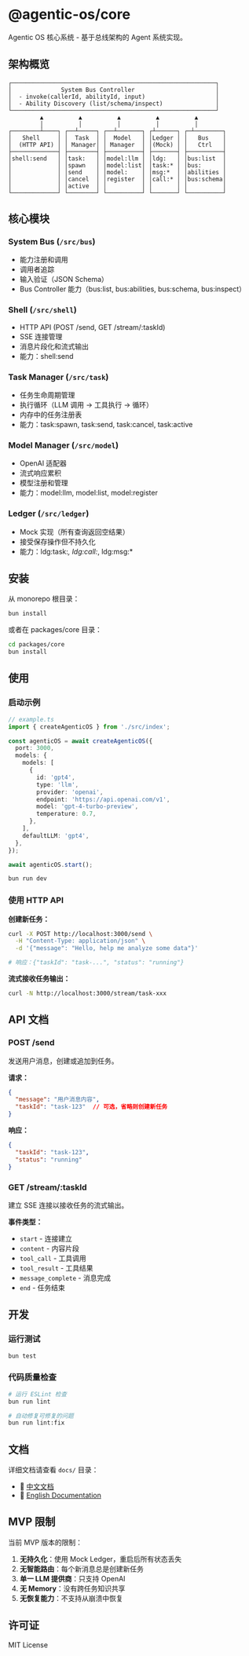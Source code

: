 # @agentic-os/core

Agentic OS 核心系统 - 基于总线架构的 Agent 系统实现。

## 架构概览

```
┌──────────────────────────────────────────────────────────┐
│              System Bus Controller                       │
│  - invoke(callerId, abilityId, input)                    │
│  - Ability Discovery (list/schema/inspect)               │
└──────────────────────────────────────────────────────────┘
         ▲          ▲          ▲          ▲          ▲
         │          │          │          │          │
┌────────┴────┐ ┌──┴─────┐ ┌──┴───────┐ ┌┴──────┐ ┌─┴────────┐
│   Shell     │ │  Task  │ │  Model   │ │Ledger │ │   Bus    │
│  (HTTP API) │ │ Manager│ │ Manager  │ │(Mock) │ │   Ctrl   │
├─────────────┤ ├────────┤ ├──────────┤ ├───────┤ ├──────────┤
│shell:send   │ │task:   │ │model:llm │ │ldg:   │ │bus:list  │
│             │ │spawn   │ │model:list│ │task:* │ │bus:      │
│             │ │send    │ │model:    │ │msg:*  │ │abilities │
│             │ │cancel  │ │register  │ │call:* │ │bus:schema│
│             │ │active  │ │          │ │       │ │          │
└─────────────┘ └────────┘ └──────────┘ └───────┘ └──────────┘
```

## 核心模块

### System Bus (`/src/bus`)
- 能力注册和调用
- 调用者追踪
- 输入验证（JSON Schema）
- Bus Controller 能力（bus:list, bus:abilities, bus:schema, bus:inspect）

### Shell (`/src/shell`)
- HTTP API (POST /send, GET /stream/:taskId)
- SSE 连接管理
- 消息片段化和流式输出
- 能力：shell:send

### Task Manager (`/src/task`)
- 任务生命周期管理
- 执行循环（LLM 调用 → 工具执行 → 循环）
- 内存中的任务注册表
- 能力：task:spawn, task:send, task:cancel, task:active

### Model Manager (`/src/model`)
- OpenAI 适配器
- 流式响应累积
- 模型注册和管理
- 能力：model:llm, model:list, model:register

### Ledger (`/src/ledger`)
- Mock 实现（所有查询返回空结果）
- 接受保存操作但不持久化
- 能力：ldg:task:*, ldg:call:*, ldg:msg:*

## 安装

从 monorepo 根目录：

```bash
bun install
```

或者在 packages/core 目录：

```bash
cd packages/core
bun install
```

## 使用

### 启动示例

```typescript
// example.ts
import { createAgenticOS } from './src/index';

const agenticOS = await createAgenticOS({
  port: 3000,
  models: {
    models: [
      {
        id: 'gpt4',
        type: 'llm',
        provider: 'openai',
        endpoint: 'https://api.openai.com/v1',
        model: 'gpt-4-turbo-preview',
        temperature: 0.7,
      },
    ],
    defaultLLM: 'gpt4',
  },
});

await agenticOS.start();
```

```bash
bun run dev
```

### 使用 HTTP API

**创建新任务：**
```bash
curl -X POST http://localhost:3000/send \
  -H "Content-Type: application/json" \
  -d '{"message": "Hello, help me analyze some data"}'

# 响应：{"taskId": "task-...", "status": "running"}
```

**流式接收任务输出：**
```bash
curl -N http://localhost:3000/stream/task-xxx
```

## API 文档

### POST /send

发送用户消息，创建或追加到任务。

**请求：**
```json
{
  "message": "用户消息内容",
  "taskId": "task-123"  // 可选，省略则创建新任务
}
```

**响应：**
```json
{
  "taskId": "task-123",
  "status": "running"
}
```

### GET /stream/:taskId

建立 SSE 连接以接收任务的流式输出。

**事件类型：**
- `start` - 连接建立
- `content` - 内容片段
- `tool_call` - 工具调用
- `tool_result` - 工具结果
- `message_complete` - 消息完成
- `end` - 任务结束

## 开发

### 运行测试

```bash
bun test
```

### 代码质量检查

```bash
# 运行 ESLint 检查
bun run lint

# 自动修复可修复的问题
bun run lint:fix
```

## 文档

详细文档请查看 `docs/` 目录：

- 📖 [中文文档](./docs/zh-CN/)
- 📖 [English Documentation](./docs/en-US/)

## MVP 限制

当前 MVP 版本的限制：

1. **无持久化**：使用 Mock Ledger，重启后所有状态丢失
2. **无智能路由**：每个新消息总是创建新任务
3. **单一 LLM 提供商**：只支持 OpenAI
4. **无 Memory**：没有跨任务知识共享
5. **无恢复能力**：不支持从崩溃中恢复

## 许可证

MIT License

